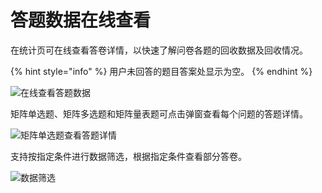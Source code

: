 # 答题数据在线查看

在统计页可在线查看答卷详情，以快速了解问卷各题的回收数据及回收情况。

{% hint style="info" %}
用户未回答的题目答案处显示为空。
{% endhint %}

![在线查看答题数据](../../.gitbook/assets/Snipaste\_2023-10-08\_15-40-25.png)

矩阵单选题、矩阵多选题和矩阵量表题可点击弹窗查看每个问题的答题详情。

![矩阵单选题查看答题详情](../../.gitbook/assets/Snipaste\_2023-10-08\_15-42-21.png)

支持按指定条件进行数据筛选，根据指定条件查看部分答卷。

![数据筛选](../../.gitbook/assets/Snipaste\_2023-10-08\_15-43-16.png)
